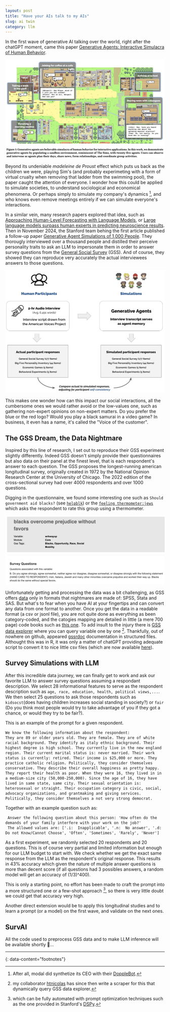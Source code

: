 ```yaml
---
layout: post
title: "Have your AIs talk to my AIs"
slug: ai twin
category: llm
---
```


In the first wave of generative AI talking over the world, right after the chatGPT moment, came this paper [Generative Agents: Interactive Simulacra of Human Behavior](https://arxiv.org/abs/2304.03442). 

![Sims with LLM](/assets/images/simulacra2.jpg)

Beyond its undeniable *madeleine de Proust* effect which puts us back as the children we were, playing Sim's (and probably experimeting with a form of virtual crualty when removing that ladder from the swimming pool), the paper caught the attention of everyone. I wonder how this could be applied to simulate societies, to understand sociological and economical phenomena. Or perhaps simply to simulate my company's dynamics [^1], and who knows even remove meetings entirely if we can simulate everyone's interactions.

In a similar vein, many research papers explored that idea, such as [Approaching Human-Level Forecasting with Language Models](https://arxiv.org/abs/2402.18563), or [Large language models surpass human experts in predicting neuroscience results](https://www.nature.com/articles/s41562-024-02046-9). Then in November 2024, the Stanford team behing the first article published a follow-up paper [Generative Agent Simulations of 1,000 People](https://arxiv.org/pdf/2411.10109). They thorougly interviewed over a thousand people and distilled their perceive personality traits to ask an LLM to impersonate them in order to answer survey questions from the [General Social Survey](https://en.wikipedia.org/wiki/General_Social_Survey) (GSS). And of course, they showed they can reproduce very accurately the actual interviewees answers to those questions.  

![Survey Simulations](/assets/images/people_simulation.jpeg)

This makes one wonder how can this impact our social interactions, all the cumbersome ones we would rather avoid or the low-values one, such as gathering non-expert opinions on non-expert matters. Do you prefer the blue or the red logo? Would you play a black samurai in a video game? In business, it even has a name, it's called the "Voice of the customer".

## The GSS Dream, the Data Nightmare

Inspired by this line of research, I set out to reproduce their GSS experiment slightly differently. Indeed GSS doesn't simply provide their questionnaires but also data on their panel at the finest level, that is each respondent's answer to each question. The GSS proposes the longest-running american longitudinal survey, originally created in 1972 by the National Opinion Research Center at the University of Chicago. The 2022 edition of the cross-sectional survey had over 4000 respondents and over 1000 questions.  

Digging in the questionnaire, we found some interesting one such as `Should government aid blacks?` (see [`helpblk`](https://gssdataexplorer.norc.org/variables/847/vshow)) or the [`feeling thermometer:jews`](https://gssdataexplorer.norc.org/variables/377/vshow) which asks the respondent to rate this group using a thermometer.

![black prejudice](/assets/images/black_prejudice.jpeg) 

Unfortunately getting and processing the data was a bit challenging, as GSS offers [data](https://gss.norc.org/us/en/gss/get-the-data.html) only in formats that nightmares are made of: SPSS, Stata and SAS. But what's to fear when you have AI at your fingertips and can convert any data from one format to another. 
Once you get the data in a readable format (a csv or jsonl file), you are not quite done as everything as been category-coded, and the catogies mapping are detailed in little (a mere 700 page) code books such as [this one](https://gss.norc.org/content/dam/gss/get-documentation/pdf/codebook/GSS%202021%20Codebook.pdf). To add insult to the injury there is [GSS data explorer](https://gssdataexplorer.norc.org/) where you can query variable one by one [^2]. Thankfully, out of nowhere on github, appeared [gssrdoc](https://github.com/kjhealy/gssrdoc) documentation in structured files. Althought this was in R, it was only a matter of chatGPT providing adequate script to convert it to nice little csv files (which are now available [here](https://github.com/dsleo/irmai/tree/main/gss/data)).  

## Survey Simulations with LLM

After this incredible data journey, we can finally get to work and ask our favorite LLM to answer survey questions assuming a respondant description. We select 28 informational features to serve as the respondent description such as `age, race, education, health, political views,...`. We then select 25 questions to ask those respondents such as `kidsocst`(does having children increases social standing in society?) or `fair` (Do you think most people would try to take advantage of you if they got a chance, or would they try to be fair?).

This is an example of the prompt for a given respondent.

```
We know the following information about the respondent:
They are 89 or older years old. They are female. They are of white racial background. They identify as italy ethnic background. Their highest degree is high school. They currently live in the new england region. Their current marital status is: never married. Their work status is currently: retired. Their income is $25,000 or more. They practice catholic religion. Politically, they consider themselves conservative. They describe their overall happiness as pretty happy. They report their health as poor. When they were 16, they lived in in a medium-size city (50,000-250,000). Since the age of 16, they have lived in same state, same city. Their sexual orientation is: heterosexual or straight. Their occupation category is civic, social, advocacy organizations, and grantmaking and giving services. Politically, they consider themselves a not very strong democrat.
```

Together with an example question such as:

```
 Answer the following question about this person: 'How often do the demands of your family interfere with your work on the job?'
 The allowed values are: ['.i:  Inapplicable', '.n:  No answer', '.d:  Do not Know/Cannot Choose', 'Often', 'Sometimes', 'Rarely', 'Never']

```

As a first experiment, we randomly selected 20 respondents and 20 questions. This is of course very partial and limited information but enough for our LLM budget to start with.
We check whether we get the exact same response from the LLM as the respondent's original response. This results in 43% accuracy which given the nature of multiple answer questions is more than decent score (if all questions had 3 possibles answers, a random model will get an accuracy of (1/3)^400). 

This is only a starting point, no effort has been made to craft the prompt into a more structured one or a few-shot approach [^3], so there is very little doubt we could get that accuracy very high.

Another direct extension would be to apply this longitudinal studies and to learn a prompt (or a model) on the first wave, and validate on the next ones.

## SurvAI

All the code used to preprocess GSS data and to make LLM inference will be available shortly 🤞...

---
{: data-content="footnotes"}

[^1]: After all, modal did synthetize its CEO with their [DoppleBot](https://modal.com/docs/examples/slack-finetune).
[^2]: my collaborator [htnicolas](https://github.com/htnicolas) has since then write a scraper for this that dynamically query GSS data explorer.
[^3]: which can be fully automated with prompt optimization techniques such as the one provided in Stanford's [DSPy](https://github.com/stanfordnlp/dspy).